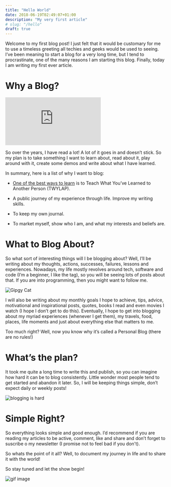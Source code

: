 ```yaml
---
title: "Hello World"
date: 2018-06-19T02:49:07+01:00
description: "My very first article"
# slug: "/hello"
draft: true
---
```


Welcome to my first blog post! I just felt that it would be customary for me to use a timeless greeting all techies and geeks would be used to seeing. I’ve been meaning to start a blog for a very long time, but I tend to procrastinate, one of the many reasons I am starting this blog. Finally, today I am writing my first ever article.

# Why a Blog?

![Blogging](http://www.inkagency.lt/get.php?i.211:w.836:h.545#center)

So over the years, I have read a lot! A lot of it goes in and doesn’t stick. So my plan is to take something I want to learn about, read about it, play around with it, create some demos and write about what I have learned.

In summary, here is a list of why I want to blog:

* [One of the best ways to learn](http://psychology.about.com/od/educationalpsychology/tp/effective-learning.htm) is to Teach What You’ve Learned to Another Person (TWYLAP).

* A public journey of my experience through life.
Improve my writing skills.

* To keep my own journal.

* To market myself, show who I am, and what my interests and beliefs are.

# What to Blog About?

So what sort of interesting things will I be blogging about? Well, I’ll be writing about my thoughts, actions, successes, failures, lessons and experiences. Nowadays, my life mostly revolves around tech, software and code (I’m a beginner, I like the tag), so you will be seeing lots of posts about that. If you are into programming, then you might want to follow me.

![Gipgy Cat](https://thumbs.gfycat.com/AltruisticNewKagu-size_restricted.gif#center)

I will also be writing about my monthly goals I hope to achieve, tips, advice, motivational and inspirational posts, quotes, books I read and even movies I watch (I hope I don’t get to do this). Eventually, I hope to get into blogging about my myriad experiences (whenever I get them), my travels, food, places, life moments and just about everything else that matters to me.

Too much right? Well, now you know why it’s called a Personal Blog (there are no rules!)

# What’s the plan?

It took me quite a long time to write this and publish, so you can imagine how hard it can be to blog consistently. Little wonder most people tend to get started and abandon it later. So, I will be keeping things simple, don’t expect daily or weekly posts!

![blogging is hard](https://cdn-images-1.medium.com/max/800/1*vqysqiinjeCj6TdcARZLeA.jpeg#center)

# Simple Right?

So everything looks simple and good enough. I’d recommend if you are reading my articles to be active, comment, like and share and don’t forget to suscribe o my newsletter (I promise not to feel bad if you don't).

So whats the point of it all? Well, to document my journey in life and to share it with the world!

So stay tuned and let the show begin!

![gif image](https://media.giphy.com/media/mxDZecDOOsWCA/giphy.gif#center)